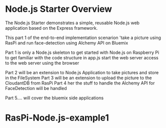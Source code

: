 # Node.js Starter Overview
The Node.js Starter demonstrates a simple, reusable Node.js web application based on the Express framework.

This part 1 of the end-to-end implementation scenarion 'take a picture using RasPi and run face-detection using Alchemy API on Bluemix

Part 1 is only a Node.js skeleton to get started with Node.js on Raspberry Pi
       to get familiar with the code structure in app.js start the web server access to the web server using the browser

Part 2 will be an extension to Node.js Application to take pictures and store in the FileSystem
Part 3 will be an extension to upload the picture to the CloudantDB from RasPi
Part 4 her the stuff to handle the Alchemy API for FaceDetection will be handled

Part 5.... will cover the bluemix side applications



# RasPi-Node.js-example1
